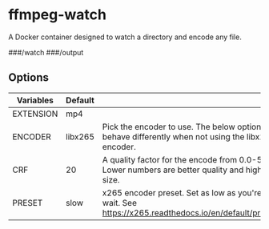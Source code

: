 # ffmpeg-watch

A Docker container designed to watch a directory and encode any file.

###/watch
###/output

## Options

| Variables | Default |                                                                                                         |
|---------------|---------|--------------------------------------------------------------------------------------------------------------------|
| EXTENSION     | mp4     |  |
| ENCODER       | libx265 | Pick the encoder to use. The below options may behave differently when not using the libx265 encoder.              |
| CRF           | 20      | A quality factor for the encode from 0.0-58.0. Lower numbers are better quality and higher file size.              |
| PRESET        | slow  | x265 encoder preset. Set as low as you're willing to wait. See https://x265.readthedocs.io/en/default/presets.html |
